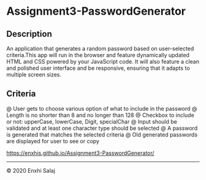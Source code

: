 # Assignment3-PasswordGenerator

## Description

An application that generates a random password based on user-selected criteria.This app will run in the browser and feature dynamically updated HTML and CSS powered by your JavaScript code. It will also feature a clean and polished user interface and be responsive, ensuring that it adapts to multiple screen sizes.

## Criteria

@ User gets to choose various option of what to include in the password
@ Length is no shorter than 8 and no longer than 128
@ Checkbox to include or not: upperCase, lowerCase, Digit, specialChar
@ Input should be validated and at least one character type should be selected
@ A password is generated that matches the selected criteria
@ Old generated passwords are displayed for user to see or copy

 https://enxhis.github.io/Assignment3-PasswordGenerator/ 
 
---
© 2020  Enxhi Salaj 
